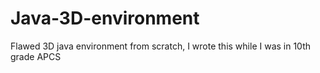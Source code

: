 # Java-3D-environment
Flawed 3D java environment from scratch, I wrote this while I was in 10th grade APCS
